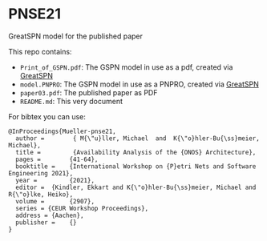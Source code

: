 # PNSE21
GreatSPN model for the published paper

This repo contains:
- `Print_of_GSPN.pdf`: The GSPN model in use as a pdf, created via [GreatSPN](http://www.di.unito.it/~greatspn/index.html)
- `model.PNPRO`: The GSPN model in use as a PNPRO, created via [GreatSPN](http://www.di.unito.it/~greatspn/index.html)
- `paper03.pdf`: The published paper as PDF
- `README.md`: This very document

For bibtex you can use:
```
@InProceedings{Mueller-pnse21,
  author =        { M{\"u}ller, Michael  and  K{\"o}hler-Bu{\ss}meier, Michael},
  title =         {Availability Analysis of the {ONOS} Architecture},
  pages =        {41-64},
  booktitle =    {International Workshop on {P}etri Nets and Software Engineering 2021},
  year =         {2021},
  editor =  {Kindler, Ekkart and K{\"o}hler-Bu{\ss}meier, Michael and R{\"o}lke, Heiko},
  volume =       {2907},
  series = {CEUR Workshop Proceedings},
  address = {Aachen},
  publisher =    {}
}
```
